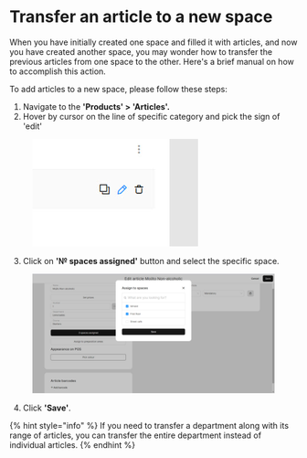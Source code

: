 # Transfer an article to a new space

When you have initially created one space and filled it with articles, and now you have created another space, you may wonder how to transfer the previous articles from one space to the other. Here's a brief manual on how to accomplish this action.

To add articles to a new space, please follow these steps:

1. Navigate to the **'Products' > 'Articles'.**
2. Hover by cursor on the line of specific category and pick the sign of 'edit'

<figure><img src="../../../.gitbook/assets/2023-07-12_15-58-53 (1).jpg" alt=""><figcaption></figcaption></figure>

3. Click on **'№ spaces assigned'** button and select the specific space.

<figure><img src="../../../.gitbook/assets/newspace.jpg" alt=""><figcaption></figcaption></figure>

4. Click **'Save'**.

{% hint style="info" %}
If you need to transfer a department along with its range of articles, you can transfer the entire department instead of individual articles.
{% endhint %}
